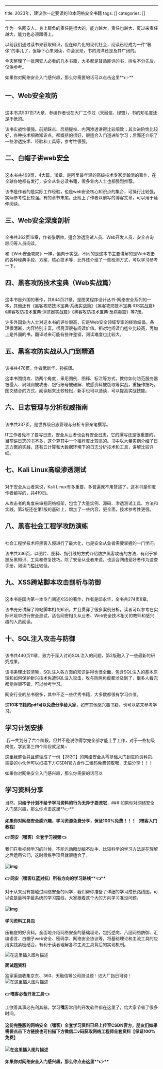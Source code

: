 
--- 
title:  2023年，建议你一定要读的10本网络安全书籍 
tags: []
categories: [] 

---
作为一名网安人，身上肩负的责任是很大的，能力越大，责任也越大，反过来责任越大，能力也必须跟得上。

以前我们通过读书来获取知识，但在碎片化的现代社会，阅读已经成为一件“奢侈”的事儿了，但静下心来阅读，你会发现，书的海洋还是及其广阔的。

今天整理了一批网安人必看的几本书籍，大多都是耳熟能详的书，排名不分先后，仅供参考。

如果你对网络安全入门感兴趣，那么你需要的话可以点击这里**👉**

## **一、Web安全攻防**

<img src="https://img-blog.csdnimg.cn/img_convert/c20579e751aab80e384efd431830be39.png" alt="">

这本书共537页7大章，参编作者也在大厂工作过（天融信、绿盟），书的知名度还是不低的。

该书实战性很强，前期踩点、后期提权、内网渗透讲得比较细致；其次进阶性比较好，各种技术细微知识点，都概括的很好，很适合入门道进阶学习；后面还介绍了一些渗透技术、经验和工具等，参考性很强。

## **二、白帽子讲web安全**

<img src="https://img-blog.csdnimg.cn/img_convert/1615b831124906b99fbcd4424ea00386.png" alt="">

这本书共499页，4大篇，18章，是阿里最年轻的高级技术专家吴翰清的著作，在全球各地都有发行，安全从业必读书籍，很多业内人士也都强烈推荐。

该书是作者的是实际工作经验，也是web安全核心知识点的集合，可操行比较强，实际参考性比较强。有的章节末尾，还附上了作者以前写的博客文章，可以用于延伸阅读。

## **三、Web安全深度剖析**

<img src="https://img-blog.csdnimg.cn/img_convert/55eaf25a6f00f2a234cbbf76756df294.png" alt="">

全书共362页16章，作者张炳帅，适合渗透测试人员、Web开发人员、安全咨询顾问等人员阅读。

和《Web安全攻防》一样，偏向于实战，不同的是这本书主要讲解的是Web攻击的各种经典手段、方案、核心技术等，此外还介绍了一些检测方式，可以学习参考一下。

## **四、黑客攻防技术宝典（Web实战篇）**

<img src="https://img-blog.csdnimg.cn/img_convert/88c479f1cf672abf11ae0b56ba1b2262.png" alt="">

这本书是外国的著作，共644页21章，是图灵程序设计丛书-网络安全系列的一本，其他还有《黑客攻防技术宝典·系统实战篇》《黑客攻防技术宝典·IOS实战篇》《黑客攻防技术宝典·浏览器实战篇》《黑客攻防技术宝典·反病毒篇》等7册。

许多外国业内人士对这本书的评价很高，它是Web安全领域专家的经验结晶，条理很清晰，内容特别丰富，很高深很有阅读价值。相对地阅读门槛业比较高，再加上是外国的书，翻译过来可能有些许差错，阅读难度也比较大。

## **五、黑客攻防实战从入门到精通**

<img src="https://img-blog.csdnimg.cn/img_convert/c72be0b7feb616850e50f2b365f4b300.png" alt="">

该书共476页，作者武新华、孙振辉。

这本书围绕攻、防两个角度，采用图例、图释、标注等方式，教你如何防范服务器被侵入、局域网被攻击、银行账号被破解、敏感资料被窃取等实战，重操作技巧。图文结合的方式，阅读起来比较轻松，新手也可以通读，可以提高实战技能。

## **六、日志管理与分析权威指南**

<img src="https://img-blog.csdnimg.cn/img_convert/4a1248751deda7ce1a34c94b9f1e5394.png" alt="">

该书共337页，是世界级日志管理与分析专家亲笔撰写。

IT工作者免不了要写日志，安全从业者也会有安全日志，它的撰写还是很重要的，目前讲日志的书不多，这个算其中一个推荐度比较高的。书中以大量实例介绍了日志方面的实践，还有云计算和大数据环境下的日志分析技术和工具，讲解比较详细。

## **七、Kali Linux高级渗透测试**

<img src="https://img-blog.csdnimg.cn/img_convert/483320c6aa4c76cd26a56da9b4ef6dae.png" alt="">

对于安全从业者来说，Kali Linux有多重要，多普遍就不用赘述了，这本书是印度作者编写的，共419页。

从攻击者的角度来审视网络框架，包含了大量实例、源码、渗透测试工具、方法和实践，第2版还在第1版的基础上，增加了一些内容，更全面，技术参考性更强。

## **八、黑客社会工程学攻防演练**

<img src="https://img-blog.csdnimg.cn/img_convert/18bb3f1e7523366c715d4c0116c854e9.png" alt="">

社会工程学技术将黑客入侵进行了最大化，也是安全从业者需要掌握的一门学问。

该书共336页，以图片、图释、指引线的方式介绍防护黑客攻击的方法，有利于掌握反黑知识、工具和修复技巧。除了安全从业者来说，也适合网络爱好者作为速查手册，阅读门槛比较低。

## **九、XSS跨站脚本攻击剖析与防御**

<img src="https://img-blog.csdnimg.cn/img_convert/2d09f2723a8dace91f1d8405956f6c4e.png" alt="">

这本书是国内第一本专门阐述XSS的著作，作者是邱永华，全书共274页8章。

该书充分讲解了跨站脚本相关知识，并且贯穿了很多案例分析，读者可以参考在实际环境中进行安全测试，适合网安相关从业者、Web安全技术相关的教师和感兴趣的人员阅读。

## **十、SQL注入攻击与防御**

<img src="https://img-blog.csdnimg.cn/img_convert/6720ef337205312adfcce924a5201bca.png" alt="">

该书共440页11章，致力于深入讨论SQL注入的问题，第2版融入了一些最新的研究成果。

该书条理比较清晰，SQL注入各方面的知识讲得也很全面，包含SQL注入的基本原理和如何保护新兴技术免遭SQL注入攻击，攻与防两角度都涉及到了，很多人看完都觉得很不错，可以参考学习。

网安行业的丛书很多，其中不乏一些优秀书籍，大多数都很有学习价值。

这**10本书籍的pdf可以免费分享给大家**，如有其他感兴趣书籍，也可以拿来参考学习。

## 学习计划安排

<img src="https://img-blog.csdnimg.cn/8bb5de58644d4dbc8bf419bd78b38454.png" alt=""> 我一共划分了六个阶段，但并不是说你得学完全部才能上手工作，对于一些初级岗位，学到第三四个阶段就足矣~

这里我整合并且整理成了一份【282G】的网络安全从零基础入门到进阶资料包，需要的小伙伴可以扫描下方CSDN官方合作二维码免费领取哦，无偿分享！！！

如果你对网络安全入门感兴趣，那么你需要的话可以

## 学习资料分享

当然，**只给予计划不给予学习资料的行为无异于耍流氓**，### 如果你对网络安全入门感兴趣，那么你点击这里**👉**

**如果你对网络安全感兴趣，学习资源免费分享，保证100%免费！！！（嘿客入门教程）**

**👉网安（嘿客）全套学习视频👈**

我们在看视频学习的时候，不能光动眼动脑不动手，比较科学的学习方法是在理解之后运用它们，这时候练手项目就很适合了。

#### 

#### <img src="https://img-blog.csdnimg.cn/img_convert/d1c617b78ee48eda7601e5b803e69276.png" alt="img">

#### **👉网安（嘿客红蓝对抗）所有方向的学习路线****👈**

对于从来没有接触过网络安全的同学，我们帮你准备了详细的学习成长路线图。可以说是最科学最系统的学习路线，大家跟着这个大的方向学习准没问题。

#### <img src="https://img-blog.csdnimg.cn/img_convert/de55dfd737dae0cf88e416d0454b17a8.png" alt="img">

#### 学习资料工具包

压箱底的好资料，全面地介绍网络安全的基础理论，包括逆向、八层网络防御、汇编语言、白帽子web安全、密码学、网络安全协议等，将基础理论和主流工具的应用实践紧密结合，有利于读者理解各种主流工具背后的实现机制。

<img src="https://img-blog.csdnimg.cn/9609a53465cf4253b492a5185896fa71.png" alt="在这里插入图片描述">

**面试题资料**

独家渠道收集京东、360、天融信等公司测试题！进大厂指日可待！ <img src="https://img-blog.csdnimg.cn/f5f267c281c543fb9cc9af53b9003a37.png" alt="在这里插入图片描述">

#### **👉<strong><strong>嘿客必备开发工具**</strong>👈</strong>

工欲善其事必先利其器。学习**嘿**客常用的开发软件都在这里了，给大家节省了很多时间。

#### 这份完整版的网络安全（**嘿**客）全套学习资料已经上传至CSDN官方，朋友们如果需要点击下方链接**也可扫描下方微信二v码获取网络工程师全套资料**【保证100%免费】

#### <img src="https://img-blog.csdnimg.cn/img_convert/16c400294b6fda8f01400f24f1f12b0c.png" alt="在这里插入图片描述">

#### 如果你对网络安全入门感兴趣，那么你点击这里**👉**
